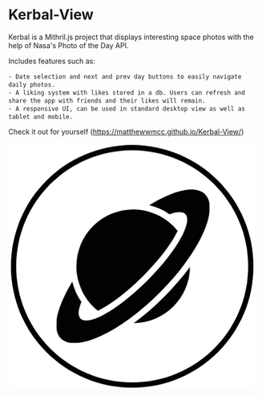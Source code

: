 # Kerbal-View

Kerbal is a Mithril.js project that displays interesting space photos with the help of Nasa's Photo of the Day API.

Includes features such as:

    - Date selection and next and prev day buttons to easily navigate daily photos.
    - A liking system with likes stored in a db. Users can refresh and share the app with friends and their likes will remain.
    - A responsive UI, can be used in standard desktop view as well as tablet and mobile.

Check it out for yourself (https://matthewwmcc.github.io/Kerbal-View/)

![alt text](/images/kerbal-favicon.png "Logo")
